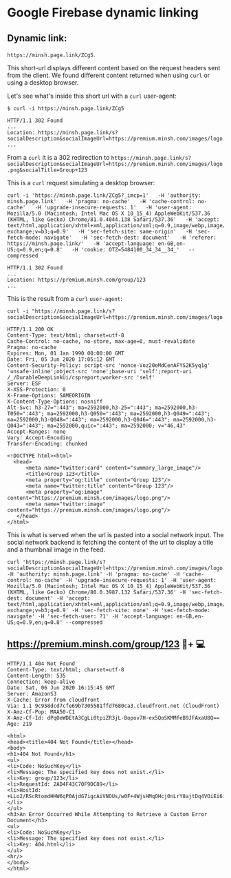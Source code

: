 # Google Firebase dynamic linking

## Dynamic link: 

`https://minsh.page.link/ZCg5`. 

This short-url displays different content based on the request headers sent from the client. We found different content returned when using `curl` or using a desktop browser.

Let's see what's inside this short url with a `curl` user-agent:
```
$ curl -i https://minsh.page.link/ZCg5

HTTP/1.1 302 Found
...
Location: https://minsh.page.link/s?socialDescription&socialImageUrl=https://premium.minsh.com/images/logo.png&socialTitle=Group+123
...
```
From a `curl` it is a 302 redirection to `https://minsh.page.link/s?socialDescription&socialImageUrl=https://premium.minsh.com/images/logo.png&socialTitle=Group+123`

This is a `curl` request simulating a desktop browser:
```
curl -i 'https://minsh.page.link/ZCg5?_imcp=1'   -H 'authority: minsh.page.link'   -H 'pragma: no-cache'   -H 'cache-control: no-cache'   -H 'upgrade-insecure-requests: 1'   -H 'user-agent: Mozilla/5.0 (Macintosh; Intel Mac OS X 10_15_4) AppleWebKit/537.36 (KHTML, like Gecko) Chrome/81.0.4044.138 Safari/537.36'   -H 'accept: text/html,application/xhtml+xml,application/xml;q=0.9,image/webp,image/apng,*/*;q=0.8,application/signed-exchange;v=b3;q=0.9'   -H 'sec-fetch-site: same-origin'   -H 'sec-fetch-mode: navigate'   -H 'sec-fetch-dest: document'   -H 'referer: https://minsh.page.link/'   -H 'accept-language: en-GB,en-US;q=0.9,en;q=0.8'   -H 'cookie: OTZ=5484100_34_34__34_'   --compressed

HTTP/1.1 302 Found
...
Location: https://premium.minsh.com/group/123
...
```



This is the result from a `curl` `user-agent`:
```
curl -i "https://minsh.page.link/s?socialDescription&socialImageUrl=https://premium.minsh.com/images/logo.png&socialTitle=Group+123"

HTTP/1.1 200 OK
Content-Type: text/html; charset=utf-8
Cache-Control: no-cache, no-store, max-age=0, must-revalidate
Pragma: no-cache
Expires: Mon, 01 Jan 1990 00:00:00 GMT
Date: Fri, 05 Jun 2020 17:05:12 GMT
Content-Security-Policy: script-src 'nonce-Voz20eMdCenAFYS2K5yq1g' 'unsafe-inline';object-src 'none';base-uri 'self';report-uri /_/DurableDeepLinkUi/cspreport;worker-src 'self'
Server: ESF
X-XSS-Protection: 0
X-Frame-Options: SAMEORIGIN
X-Content-Type-Options: nosniff
Alt-Svc: h3-27=":443"; ma=2592000,h3-25=":443"; ma=2592000,h3-T050=":443"; ma=2592000,h3-Q050=":443"; ma=2592000,h3-Q049=":443"; ma=2592000,h3-Q048=":443"; ma=2592000,h3-Q046=":443"; ma=2592000,h3-Q043=":443"; ma=2592000,quic=":443"; ma=2592000; v="46,43"
Accept-Ranges: none
Vary: Accept-Encoding
Transfer-Encoding: chunked

<!DOCTYPE html><html>
  <head>
      <meta name="twitter:card" content="summary_large_image"/>
      <title>Group 123</title>
      <meta property="og:title" content="Group 123"/>
      <meta name="twitter:title" content="Group 123"/>
      <meta property="og:image" content="https://premium.minsh.com/images/logo.png"/>
      <meta name="twitter:image" content="https://premium.minsh.com/images/logo.png"/>
   </head>
</html>
```
This is what is served when the url is pasted into a social network input.
The social network backend is fetching the content of the url to display a title and a thumbnail image in the feed.

```
curl 'https://minsh.page.link/s?socialDescription&socialImageUrl=https://premium.minsh.com/images/logo.png&socialTitle=Group+123' -H 'authority: minsh.page.link' -H 'pragma: no-cache' -H 'cache-control: no-cache' -H 'upgrade-insecure-requests: 1' -H 'user-agent: Mozilla/5.0 (Macintosh; Intel Mac OS X 10_15_4) AppleWebKit/537.36 (KHTML, like Gecko) Chrome/80.0.3987.132 Safari/537.36' -H 'sec-fetch-dest: document' -H 'accept: text/html,application/xhtml+xml,application/xml;q=0.9,image/webp,image/apng,*/*;q=0.8,application/signed-exchange;v=b3;q=0.9' -H 'sec-fetch-site: none' -H 'sec-fetch-mode: navigate' -H 'sec-fetch-user: ?1' -H 'accept-language: en-GB,en-US;q=0.9,en;q=0.8' --compressed

```

## https://premium.minsh.com/group/123 📱+ 💻
```
HTTP/1.1 404 Not Found
Content-Type: text/html; charset=utf-8
Content-Length: 535
Connection: keep-alive
Date: Sat, 06 Jun 2020 16:15:45 GMT
Server: AmazonS3
X-Cache: Error from cloudfront
Via: 1.1 9c958dcd7cfe69b7305581ffd7680ca3.cloudfront.net (CloudFront)
X-Amz-Cf-Pop: MAA50-C1
X-Amz-Cf-Id: dPqOeWDEtA3CgLi0tpiZR3jL-Bopov7H-ex5QoSKMMfeB9JFAxaU8Q==
Age: 219

<html>
<head><title>404 Not Found</title></head>
<body>
<h1>404 Not Found</h1>
<ul>
<li>Code: NoSuchKey</li>
<li>Message: The specified key does not exist.</li>
<li>Key: group/123</li>
<li>RequestId: 2AD4F43C70F9DC89</li>
<li>HostId: +LLo2/RScRtomdHHW6qP0AjdG7igcAiVNOUs/w0F+4WjsHMqOHcj0nLrY8ajtDq4VOiEi6ihPWQ=</li>
</ul>
<h3>An Error Occurred While Attempting to Retrieve a Custom Error Document</h3>
<ul>
<li>Code: NoSuchKey</li>
<li>Message: The specified key does not exist.</li>
<li>Key: 404.html</li>
</ul>
<hr/>
</body>
</html>
```
